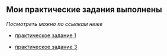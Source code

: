 ## Мои практические задания выполнены

_Посмотреть можно по ссылкам ниже_

- [практическое задание 1](https://jkrass210.github.io/Forms_for_adding_a_client/)
* [практическое задание 3](https://jkrass210.github.io/Fetch_request/)
